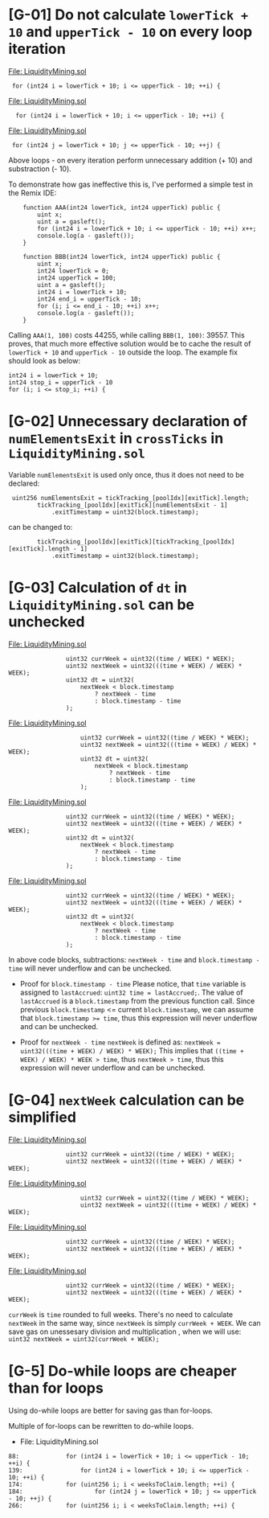# [G-01] Do not calculate `lowerTick + 10` and `upperTick - 10` on every loop iteration

[File: LiquidityMining.sol](https://github.com/code-423n4/2023-10-canto/blob/40edbe0c9558b478c84336aaad9b9626e5d99f34/canto_ambient/contracts/mixins/LiquidityMining.sol#L88)
```
 for (int24 i = lowerTick + 10; i <= upperTick - 10; ++i) {
```

[File: LiquidityMining.sol](https://github.com/code-423n4/2023-10-canto/blob/40edbe0c9558b478c84336aaad9b9626e5d99f34/canto_ambient/contracts/mixins/LiquidityMining.sol#L139)
```
  for (int24 i = lowerTick + 10; i <= upperTick - 10; ++i) {
```

[File: LiquidityMining.sol](https://github.com/code-423n4/2023-10-canto/blob/40edbe0c9558b478c84336aaad9b9626e5d99f34/canto_ambient/contracts/mixins/LiquidityMining.sol#L184)
```
 for (int24 j = lowerTick + 10; j <= upperTick - 10; ++j) {
```

Above loops - on every iteration perform unnecessary addition (+ 10) and substraction (- 10).

To demonstrate how gas ineffective this is, I've performed a simple test in the Remix IDE:

```
    function AAA(int24 lowerTick, int24 upperTick) public {
        uint x;
        uint a = gasleft();
        for (int24 i = lowerTick + 10; i <= upperTick - 10; ++i) x++;
        console.log(a - gasleft());
    }

    function BBB(int24 lowerTick, int24 upperTick) public {
        uint x;
        int24 lowerTick = 0;
        int24 upperTick = 100;
        uint a = gasleft();
        int24 i = lowerTick + 10;
        int24 end_i = upperTick - 10;
        for (i; i <= end_i - 10; ++i) x++;
        console.log(a - gasleft());
    }
``` 

Calling `AAA(1, 100)` costs 44255, while calling `BBB(1, 100)`: 39557.
This proves, that much more effective solution would be to cache the result of `lowerTick + 10` and `upperTick - 10` outside the loop.
The example fix should look as below:

```
int24 i = lowerTick + 10;
int24 stop_i = upperTick - 10
for (i; i <= stop_i; ++i) {
```

# [G-02] Unnecessary declaration of `numElementsExit` in `crossTicks` in `LiquidityMining.sol`

Variable `numElementsExit` is used only once, thus it does not need to be declared:

```
 uint256 numElementsExit = tickTracking_[poolIdx][exitTick].length;
        tickTracking_[poolIdx][exitTick][numElementsExit - 1]
            .exitTimestamp = uint32(block.timestamp);
```

can be changed to:

```
        tickTracking_[poolIdx][exitTick][tickTracking_[poolIdx][exitTick].length - 1]
            .exitTimestamp = uint32(block.timestamp);
```

# [G-03] Calculation of `dt` in `LiquidityMining.sol` can be unchecked


[File: LiquidityMining.sol](https://github.com/code-423n4/2023-10-canto/blob/40edbe0c9558b478c84336aaad9b9626e5d99f34/canto_ambient/contracts/mixins/LiquidityMining.sol#L51-L57)
```
                uint32 currWeek = uint32((time / WEEK) * WEEK);
                uint32 nextWeek = uint32(((time + WEEK) / WEEK) * WEEK);
                uint32 dt = uint32(
                    nextWeek < block.timestamp
                        ? nextWeek - time
                        : block.timestamp - time
                );
```

[File: LiquidityMining.sol](https://github.com/code-423n4/2023-10-canto/blob/40edbe0c9558b478c84336aaad9b9626e5d99f34/canto_ambient/contracts/mixins/LiquidityMining.sol#L96-L102)
```
                    uint32 currWeek = uint32((time / WEEK) * WEEK);
                    uint32 nextWeek = uint32(((time + WEEK) / WEEK) * WEEK);
                    uint32 dt = uint32(
                        nextWeek < block.timestamp
                            ? nextWeek - time
                            : block.timestamp - time
                    );
```

[File: LiquidityMining.sol](https://github.com/code-423n4/2023-10-canto/blob/40edbe0c9558b478c84336aaad9b9626e5d99f34/canto_ambient/contracts/mixins/LiquidityMining.sol#L208-L214)
```
                uint32 currWeek = uint32((time / WEEK) * WEEK);
                uint32 nextWeek = uint32(((time + WEEK) / WEEK) * WEEK);
                uint32 dt = uint32(
                    nextWeek < block.timestamp
                        ? nextWeek - time
                        : block.timestamp - time
                );
```

[File: LiquidityMining.sol](https://github.com/code-423n4/2023-10-canto/blob/40edbe0c9558b478c84336aaad9b9626e5d99f34/canto_ambient/contracts/mixins/LiquidityMining.sol#L238-L244)
```
                uint32 currWeek = uint32((time / WEEK) * WEEK);
                uint32 nextWeek = uint32(((time + WEEK) / WEEK) * WEEK);
                uint32 dt = uint32(
                    nextWeek < block.timestamp
                        ? nextWeek - time
                        : block.timestamp - time
                );
```

In above code blocks, subtractions: `nextWeek - time` and `block.timestamp - time` will never underflow and can be unchecked.

* Proof for `block.timestamp - time`
Please notice, that `time` variable is assigned to `lastAccrued`: `uint32 time = lastAccrued;`.
The value of `lastAccrued` is a `block.timestamp` from the previous function call.
Since previous `block.timestamp` <=  current `block.timestamp`, we can assume that `block.timestamp >= time`, thus this expression will never underflow and can be unchecked.

* Proof for `nextWeek - time`
`nextWeek` is defined as: `nextWeek = uint32(((time + WEEK) / WEEK) * WEEK);`
This implies that `((time + WEEK) / WEEK) * WEEK > time`, thus `nextWeek > time`, thus this expression will never underflow and can be unchecked.


# [G-04] `nextWeek` calculation can be simplified

[File: LiquidityMining.sol](https://github.com/code-423n4/2023-10-canto/blob/40edbe0c9558b478c84336aaad9b9626e5d99f34/canto_ambient/contracts/mixins/LiquidityMining.sol#L51-L53)
```
                uint32 currWeek = uint32((time / WEEK) * WEEK);
                uint32 nextWeek = uint32(((time + WEEK) / WEEK) * WEEK);

```

[File: LiquidityMining.sol](https://github.com/code-423n4/2023-10-canto/blob/40edbe0c9558b478c84336aaad9b9626e5d99f34/canto_ambient/contracts/mixins/LiquidityMining.sol#L96-L97)
```
                    uint32 currWeek = uint32((time / WEEK) * WEEK);
                    uint32 nextWeek = uint32(((time + WEEK) / WEEK) * WEEK);

```

[File: LiquidityMining.sol](https://github.com/code-423n4/2023-10-canto/blob/40edbe0c9558b478c84336aaad9b9626e5d99f34/canto_ambient/contracts/mixins/LiquidityMining.sol#L208-L209)
```
                uint32 currWeek = uint32((time / WEEK) * WEEK);
                uint32 nextWeek = uint32(((time + WEEK) / WEEK) * WEEK);

```

[File: LiquidityMining.sol](https://github.com/code-423n4/2023-10-canto/blob/40edbe0c9558b478c84336aaad9b9626e5d99f34/canto_ambient/contracts/mixins/LiquidityMining.sol#L238-L239)
```
                uint32 currWeek = uint32((time / WEEK) * WEEK);
                uint32 nextWeek = uint32(((time + WEEK) / WEEK) * WEEK);

```
`currWeek` is `time` rounded to full weeks.
There's no need to calculate `nextWeek` in the same way, since `nextWeek` is simply `currWeek + WEEK`.
We can save gas on unessesary division and multiplication , when we will use: `uint32 nextWeek = uint32(currWeek + WEEK);`


# [G-5] Do-while loops are cheaper than for loops

Using do-while loops are better for saving gas than for-loops.

Multiple of for-loops can be rewritten to do-while loops.

* File: LiquidityMining.sol

```
88:             for (int24 i = lowerTick + 10; i <= upperTick - 10; ++i) {
139:	            for (int24 i = lowerTick + 10; i <= upperTick - 10; ++i) {
174:	        for (uint256 i; i < weeksToClaim.length; ++i) {
184:	                for (int24 j = lowerTick + 10; j <= upperTick - 10; ++j) {
266:	        for (uint256 i; i < weeksToClaim.length; ++i) {
```

